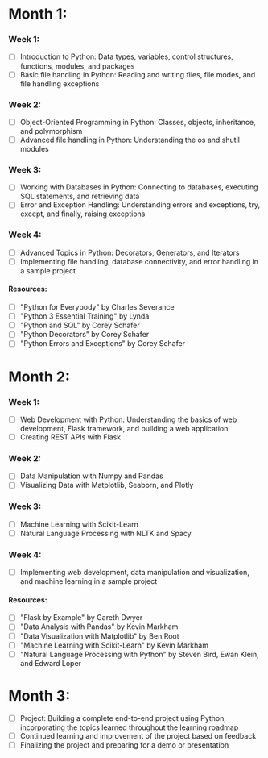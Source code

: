 # **Month 1:**

### **Week 1:**

- [ ] Introduction to Python: Data types, variables, control structures, functions, modules, and packages
- [ ] Basic file handling in Python: Reading and writing files, file modes, and file handling exceptions

### **Week 2:**

- [ ] Object-Oriented Programming in Python: Classes, objects, inheritance, and polymorphism
- [ ] Advanced file handling in Python: Understanding the os and shutil modules

### **Week 3:**

- [ ] Working with Databases in Python: Connecting to databases, executing SQL statements, and retrieving data
- [ ] Error and Exception Handling: Understanding errors and exceptions, try, except, and finally, raising exceptions

### **Week 4:**

- [ ] Advanced Topics in Python: Decorators, Generators, and Iterators
- [ ] Implementing file handling, database connectivity, and error handling in a sample project

#### **Resources:**

- [ ] "Python for Everybody" by Charles Severance
- [ ] "Python 3 Essential Training" by Lynda
- [ ] "Python and SQL" by Corey Schafer
- [ ] "Python Decorators" by Corey Schafer
- [ ] "Python Errors and Exceptions" by Corey Schafer

# **Month 2:**

### **Week 1:**

- [ ] Web Development with Python: Understanding the basics of web development, Flask framework, and building a web application
- [ ] Creating REST APIs with Flask

### **Week 2:**

- [ ] Data Manipulation with Numpy and Pandas
- [ ] Visualizing Data with Matplotlib, Seaborn, and Plotly

### **Week 3:**

- [ ] Machine Learning with Scikit-Learn
- [ ] Natural Language Processing with NLTK and Spacy

### **Week 4:**

- [ ] Implementing web development, data manipulation and visualization, and machine learning in a sample project

#### **Resources:**

- [ ] "Flask by Example" by Gareth Dwyer
- [ ] "Data Analysis with Pandas" by Kevin Markham
- [ ] "Data Visualization with Matplotlib" by Ben Root
- [ ] "Machine Learning with Scikit-Learn" by Kevin Markham
- [ ] "Natural Language Processing with Python" by Steven Bird, Ewan Klein, and Edward Loper

# **Month 3:**

- [ ] Project: Building a complete end-to-end project using Python, incorporating the topics learned throughout the learning roadmap
- [ ] Continued learning and improvement of the project based on feedback
- [ ] Finalizing the project and preparing for a demo or presentation
